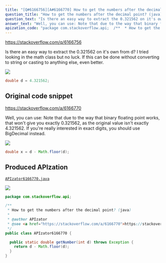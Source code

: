 ```yaml
---
title: "[Q#6166756][A#6166770] How to get the numbers after the decimal point? (java)"
question_title: "How to get the numbers after the decimal point? (java)"
question_text: "Is there an easy way to extract the 0.321562 on it's own from d? I tried looking in the math class but no luck. If this can be done without converting to string or casting to anything else, even better."
answer_text: "Well, you can use: Note that due to the way that binary floating point works, that won't give you exactly 0.321562, as the original value isn't exactly 4.321562. If you're really interested in exact digits, you should use BigDecimal instead."
apization_code: "package com.stackoverflow.api;  /**  * How to get the numbers after the decimal point? (java)  *  * @author APIzator  * @see <a href=\"https://stackoverflow.com/a/6166770\">https://stackoverflow.com/a/6166770</a>  */ public class APIzator6166770 {    public static double getNumber(int d) throws Exception {     return d - Math.floor(d);   } }"
---
```


https://stackoverflow.com/q/6166756

Is there an easy way to extract the 0.321562 on it&#x27;s own from d? I tried looking in the math class but no luck. If this can be done without converting to string or casting to anything else, even better.


<div class="code-logo"><img src="/stackoverflow.png" /></div>

```java
double d = 4.321562;
```


## Original code snippet

https://stackoverflow.com/a/6166770

Well, you can use:
Note that due to the way that binary floating point works, that won&#x27;t give you exactly 0.321562, as the original value isn&#x27;t exactly 4.321562. If you&#x27;re really interested in exact digits, you should use BigDecimal instead.

<div class="code-logo"><img src="/stackoverflow.png" /></div>

```java
double x = d - Math.floor(d);
```

## Produced APIzation

[`APIzator6166770.java`](https://github.com/pasqualesalza/apization-temp/raw/main/data/search/APIzator6166770.java)

<div class="code-logo"><img src="/apizator.png" /></div>

```java
package com.stackoverflow.api;

/**
 * How to get the numbers after the decimal point? (java)
 *
 * @author APIzator
 * @see <a href="https://stackoverflow.com/a/6166770">https://stackoverflow.com/a/6166770</a>
 */
public class APIzator6166770 {

  public static double getNumber(int d) throws Exception {
    return d - Math.floor(d);
  }
}

```
